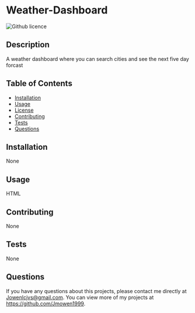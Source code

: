 # Weather-Dashboard
![Github licence](http://img.shields.io/badge/license-undefined-blue.svg)

## Description 
A weather dashboard where you can search cities and see the next five day forcast
## Table of Contents
* [Installation](#installation)
* [Usage](#usage)
* [License](#license)
* [Contributing](#contributing)
* [Tests](#tests)
* [Questions](#questions)

## Installation 
None
## Usage 
HTML
## Contributing 
None
## Tests
None
## Questions
If you have any questions about this projects, please contact me directly at Jowenlcjvs@gmail.com. You can view more of my projects at https://github.com/Jmowen1999.
